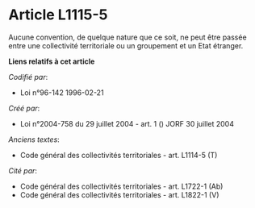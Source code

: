 # Article L1115-5

Aucune convention, de quelque nature que ce soit, ne peut être passée entre une collectivité territoriale ou un groupement et
un Etat étranger.

**Liens relatifs à cet article**

_Codifié par_:

  - Loi n°96-142 1996-02-21

_Créé par_:

  - Loi n°2004-758 du 29 juillet 2004 - art. 1 () JORF 30 juillet 2004

_Anciens textes_:

  - Code général des collectivités territoriales - art. L1114-5 (T)

_Cité par_:

  - Code général des collectivités territoriales - art. L1722-1 (Ab)
  - Code général des collectivités territoriales - art. L1822-1 (V)
